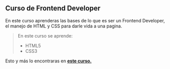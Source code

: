 ## Curso de Frontend Developer
En este curso aprenderas las bases de lo que es ser un Frontend Developer, el manejo de HTML y CSS para darle vida a una pagina.

> En este curso se aprende:
> - HTML5
> - CSS3

Esto y más lo encontraras en [**este curso.**](https://platzi.com/cursos/frontend-developer/)